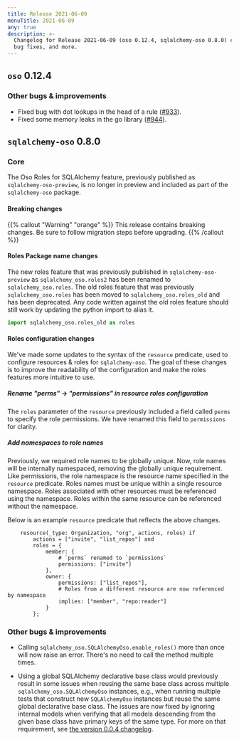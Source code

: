 ```yaml
---
title: Release 2021-06-09
menuTitle: 2021-06-09
any: true
description: >-
  Changelog for Release 2021-06-09 (oso 0.12.4, sqlalchemy-oso 0.8.0) containing new features,
  bug fixes, and more.
---
```


## `oso` 0.12.4

### Other bugs & improvements

- Fixed bug with dot lookups in the head of a rule ([#933](https://github.com/osohq/oso/pull/933)).
- Fixed some memory leaks in the go library ([#944](https://github.com/osohq/oso/issues/944)).

## `sqlalchemy-oso` 0.8.0

### Core

The Oso Roles for SQLAlchemy feature, previously published as
`sqlalchemy-oso-preview`, is no longer in preview and included as part of the
`sqlalchemy-oso` package.

#### Breaking changes

<!-- TODO: remove warning and replace with "None" if no breaking changes. -->

{{% callout "Warning" "orange" %}}
This release contains breaking changes. Be sure to follow migration steps
before upgrading.
{{% /callout %}}

#### Roles Package name changes

The new roles feature that was previously published in `sqlalchemy-oso-preview` as `sqlalchemy_oso.roles2` has been renamed to `sqlalchemy_oso.roles`. The old roles feature that was previously `sqlalchemy_oso.roles` has been moved to `sqlalchemy_oso.roles_old` and has been deprecated.
Any code written against the old roles feature should still work by updating the python import to alias it.

```python
import sqlalchemy_oso.roles_old as roles
```

#### Roles configuration changes

We've made some updates to the syntax of the `resource` predicate, used to configure resources & roles for `sqlalchemy-oso`.
The goal of these changes is to improve the readability of the configuration and make the roles
features more intuitive to use.

##### Rename "perms" -> "permissions" in resource roles configuration

The `roles` parameter of the `resource` previously included a field called `perms` to specify the role permissions.
We have renamed this field to `permissions` for clarity.

##### Add namespaces to role names

Previously, we required role names to be globally unique. Now, role
names will be internally namespaced, removing the globally unique
requirement. Like permissions, the role namespace is the resource name
specified in the `resource` predicate. Roles names must be unique within
a single resource namespace. Roles associated with other resources must
be referenced using the namespace. Roles within the same resource can be
referenced without the namespace.

Below is an example `resource` predicate that reflects the above changes.

```polar
    resource(_type: Organization, "org", actions, roles) if
        actions = ["invite", "list_repos"] and
        roles = {
            member: {
                # `perms` renamed to `permissions`
                permissions: ["invite"]
            },
            owner: {
                permissions: ["list_repos"],
                # Roles from a different resource are now referenced by namespace
                implies: ["member", "repo:reader"]
            }
        };
```

### Other bugs & improvements

- Calling `sqlalchemy_oso.SQLAlchemyOso.enable_roles()` more than once will now
  raise an error. There's no need to call the method multiple times.

- Using a global SQLAlchemy declarative base class would previously
  result in some issues when reusing the same base class across multiple
  `sqlalchemy_oso.SQLAlchemyOso` instances, e.g., when running multiple tests
  that construct new `SQLAlchemyOso` instances but reuse the same global
  declarative base class. The issues are now fixed by ignoring internal models
  when verifying that all models descending from the given base class have
  primary keys of the same type. For more on that requirement, see [the version
  0.0.4 changelog](project/changelogs/2021-05-26).
